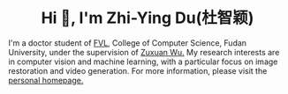 <h1 align="center">Hi 👋, I'm Zhi-Ying Du(杜智颖) </h1>
I'm a doctor student of <a href="https://fvl.fudan.edu.cn/home_cn/list.htm" target="_blank">FVL</a>, College of Computer Science, Fudan University, under the supervision of <a href="https://zxwu.azurewebsites.net/" target="_blank">Zuxuan Wu.</a> My research interests are in computer vision and machine learning, with a particular focus on image restoration and video generation. For more information, please visit the <a href="https://zhiyingdu.github.io/" target="_blank">personal homepage.</a>


